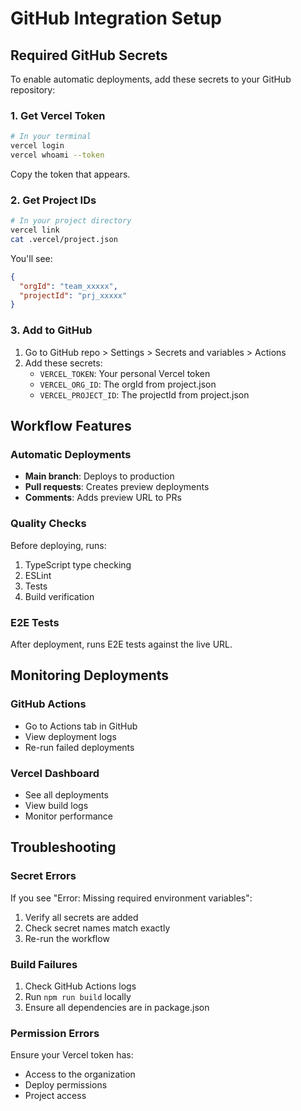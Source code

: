 # GitHub Integration Setup

## Required GitHub Secrets

To enable automatic deployments, add these secrets to your GitHub repository:

### 1. Get Vercel Token

```bash
# In your terminal
vercel login
vercel whoami --token
```

Copy the token that appears.

### 2. Get Project IDs

```bash
# In your project directory
vercel link
cat .vercel/project.json
```

You'll see:

```json
{
  "orgId": "team_xxxxx",
  "projectId": "prj_xxxxx"
}
```

### 3. Add to GitHub

1. Go to GitHub repo > Settings > Secrets and variables > Actions
2. Add these secrets:
   - `VERCEL_TOKEN`: Your personal Vercel token
   - `VERCEL_ORG_ID`: The orgId from project.json
   - `VERCEL_PROJECT_ID`: The projectId from project.json

## Workflow Features

### Automatic Deployments

- **Main branch**: Deploys to production
- **Pull requests**: Creates preview deployments
- **Comments**: Adds preview URL to PRs

### Quality Checks

Before deploying, runs:

1. TypeScript type checking
2. ESLint
3. Tests
4. Build verification

### E2E Tests

After deployment, runs E2E tests against the live URL.

## Monitoring Deployments

### GitHub Actions

- Go to Actions tab in GitHub
- View deployment logs
- Re-run failed deployments

### Vercel Dashboard

- See all deployments
- View build logs
- Monitor performance

## Troubleshooting

### Secret Errors

If you see "Error: Missing required environment variables":

1. Verify all secrets are added
2. Check secret names match exactly
3. Re-run the workflow

### Build Failures

1. Check GitHub Actions logs
2. Run `npm run build` locally
3. Ensure all dependencies are in package.json

### Permission Errors

Ensure your Vercel token has:

- Access to the organization
- Deploy permissions
- Project access
